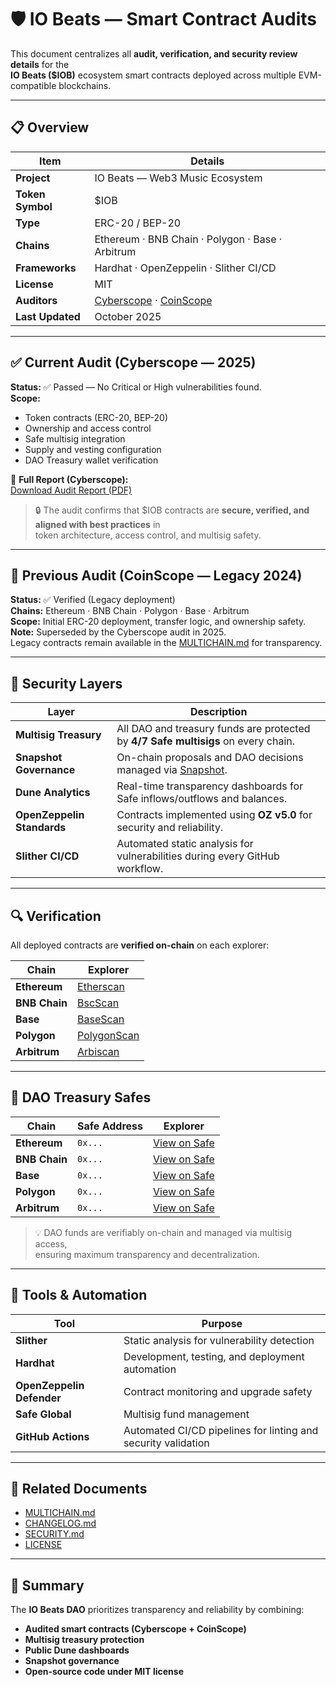 # 🛡️ IO Beats — Smart Contract Audits  

This document centralizes all **audit, verification, and security review details** for the  
**IO Beats ($IOB)** ecosystem smart contracts deployed across multiple EVM-compatible blockchains.  

---

## 📋 Overview  

| Item | Details |
|------|----------|
| **Project** | IO Beats — Web3 Music Ecosystem |
| **Token Symbol** | $IOB |
| **Type** | ERC-20 / BEP-20 |
| **Chains** | Ethereum · BNB Chain · Polygon · Base · Arbitrum |
| **Frameworks** | Hardhat · OpenZeppelin · Slither CI/CD |
| **License** | MIT |
| **Auditors** | [Cyberscope](https://www.cyberscope.io/audits/iob) · [CoinScope](https://www.coinscope.co/coin/iob) |
| **Last Updated** | October 2025 |

---

## ✅ Current Audit (Cyberscope — 2025)

**Status:** ✅ Passed — No Critical or High vulnerabilities found.  
**Scope:**  
- Token contracts (ERC-20, BEP-20)  
- Ownership and access control  
- Safe multisig integration  
- Supply and vesting configuration  
- DAO Treasury wallet verification  

📄 **Full Report (Cyberscope):**  
[Download Audit Report (PDF)](https://raw.githubusercontent.com/cyberscope-io/audits/main/iob/audit.pdf)  

> 🔒 The audit confirms that $IOB contracts are **secure, verified, and aligned with best practices** in  
> token architecture, access control, and multisig safety.

---

## 🧩 Previous Audit (CoinScope — Legacy 2024)

**Status:** ✅ Verified (Legacy deployment)  
**Chains:** Ethereum · BNB Chain · Polygon · Base · Arbitrum  
**Scope:** Initial ERC-20 deployment, transfer logic, and ownership safety.  
**Note:** Superseded by the Cyberscope audit in 2025.  
Legacy contracts remain available in the [MULTICHAIN.md](https://github.com/iobeatss/IOB-Smart-contract/blob/main/MULTICHAIN.md) for transparency.

---

## 🧠 Security Layers  

| Layer | Description |
|-------|--------------|
| **Multisig Treasury** | All DAO and treasury funds are protected by **4/7 Safe multisigs** on every chain. |
| **Snapshot Governance** | On-chain proposals and DAO decisions managed via [Snapshot](https://snapshot.box/#/s:iobdao.eth). |
| **Dune Analytics** | Real-time transparency dashboards for Safe inflows/outflows and balances. |
| **OpenZeppelin Standards** | Contracts implemented using **OZ v5.0** for security and reliability. |
| **Slither CI/CD** | Automated static analysis for vulnerabilities during every GitHub workflow. |

---

## 🔍 Verification  

All deployed contracts are **verified on-chain** on each explorer:  

| Chain | Explorer |
|--------|-----------|
| **Ethereum** | [Etherscan](https://etherscan.io/token/0xc2af820610e055264f928388b85cdede6a21d710) |
| **BNB Chain** | [BscScan](https://bscscan.com/token/0x0366bb765b8e7180f8e0f6c33b93fdcaa0a4d447) |
| **Base** | [BaseScan](https://basescan.org/token/0x27df736a873a5bc0ce056e52459d61ed1720da86) |
| **Polygon** | [PolygonScan](https://polygonscan.com/token/0xfd9d9dad90a925630ffbd7ee7b2b57581269c63b) |
| **Arbitrum** | [Arbiscan](https://arbiscan.io/token/0xc720d3a15e97347ec501fd3011613c5b9337134d) |

---

## 🧾 DAO Treasury Safes  

| Chain | Safe Address | Explorer |
|--------|---------------|-----------|
| **Ethereum** | `0x...` | [View on Safe](https://app.safe.global/home?safe=eth:0x...) |
| **BNB Chain** | `0x...` | [View on Safe](https://app.safe.global/home?safe=bnb:0x...) |
| **Base** | `0x...` | [View on Safe](https://app.safe.global/home?safe=base:0x...) |
| **Polygon** | `0x...` | [View on Safe](https://app.safe.global/home?safe=polygon:0x...) |
| **Arbitrum** | `0x...` | [View on Safe](https://app.safe.global/home?safe=arbitrum:0x...) |

> 💡 DAO funds are verifiably on-chain and managed via multisig access,  
> ensuring maximum transparency and decentralization.

---

## 🧰 Tools & Automation  

| Tool | Purpose |
|------|----------|
| **Slither** | Static analysis for vulnerability detection |
| **Hardhat** | Development, testing, and deployment automation |
| **OpenZeppelin Defender** | Contract monitoring and upgrade safety |
| **Safe Global** | Multisig fund management |
| **GitHub Actions** | Automated CI/CD pipelines for linting and security validation |

---

## 🧩 Related Documents  

- [MULTICHAIN.md](https://github.com/iobeatss/IOB-Smart-contract/blob/main/MULTICHAIN.md)  
- [CHANGELOG.md](https://github.com/iobeatss/IOB-Smart-contract/blob/main/CHANGELOG.md)  
- [SECURITY.md](https://github.com/iobeatss/IOB-Smart-contract/blob/main/SECURITY.md)  
- [LICENSE](https://github.com/iobeatss/IOB-Smart-contract/blob/main/LICENSE)  

---

## 🧠 Summary  

The **IO Beats DAO** prioritizes transparency and reliability by combining:  
- **Audited smart contracts (Cyberscope + CoinScope)**  
- **Multisig treasury protection**  
- **Public Dune dashboards**  
- **Snapshot governance**  
- **Open-source code under MIT license**

